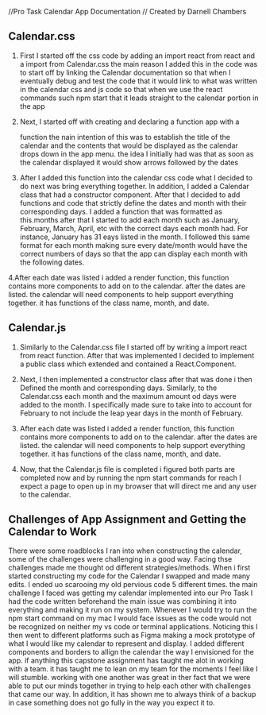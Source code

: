 //Pro Task Calendar App Documentation
// Created by Darnell Chambers

## Calendar.css
1. First I started off the css code by adding an import react from react and a import from Calendar.css the main reason I added this in the code was to start off by linking the Calendar documentation so that when I eventually debug and test the code that it would link to what was written in the calendar css and js code so that when we use the react commands such npm start that it leads straight to the calendar portion in the app

2. Next, I started off with creating and declaring a function app with a <div class> function the nain intention of this was to establish the title of the calendar and the contents that would be displayed as the calendar drops down in the app menu. the idea I initially had was that as soon as the calendar displayed it would show arrows followed by the dates

3. After I added this function into the calendar css code what I decided to do next was bring everything together. In addition, I added a Calendar class that had a constructor component. After that I decided to add functions and code that strictly define the dates and month with their corresponding days. I added a function that was formatted as this.months after that I started to add each month such as January, February, March, April, etc with the correct days each month had. For instance, January has 31 eays listed in the month. I followed this same format for each month making sure every date/month would have the correct numbers of days so that the app can display each month with the following dates.

4.After each date was listed i added a render function, this function contains more components to add on to the calendar. after the dates are listed. the calendar will need components to help support everything together. it has functions of the class name, month, and date.

## Calendar.js
1. Similarly to the Calendar.css file I started off by writing a import react from react function. After that was implemented I decided to implement a public class which extended and contained a React.Component.

2. Next, I then implemented a constructor class after that was done i then Defined the month and corresponding days. Similarly, to the Calendar.css each month and the maximum amount od days were added to the month. I specifically made sure to take into to account for February to not include the leap year days in the month of February. 

3. After each date was listed i added a render function, this function contains more components to add on to the calendar. after the dates are listed. the calendar will need components to help support everything together. it has functions of the class name, month, and date.

4. Now, that the Calendar.js file is completed i figured both parts are completed now and by running the npm start commands for reach I expect a page to open up in my browser that will direct me and any user to the calendar.

## Challenges of App Assignment and Getting the Calendar to Work

There were some roadblocks I ran into when constructing the calendar, some of the challenges were challenging in a good way. Facing thse challenges made me thought od different strategies/methods. When i first started constructing my code for the Calendar I swapped and made many edits. I ended uo scarooing my old pervious code 5 different times. the main challenge I faced was getting my calendar implemented into our Pro Task I had the code written beforehand the main issue was combining it into everything and making it run on my system. Whenever I would try to run the npm start command on my mac I would face issues as the code would not be recognized on neither my vs code or terminal applications. Noticing this I then went to different platforms such as Figma making a mock prototype of what I would like my calendar to represent and display. I added different components and borders to allign the calendar the way I envisioned for the app. if anything this capstone assignment has taught me alot in working with a team. it has taught me to lean on my team for the moments I feel like I will stumble. working with one another was great in ther fact that we were able to put our minds together in trying to help each other with challenges that came our way. In addition, it has shown me to always think of a backup in case something does not go fully in the way you expect it to.


